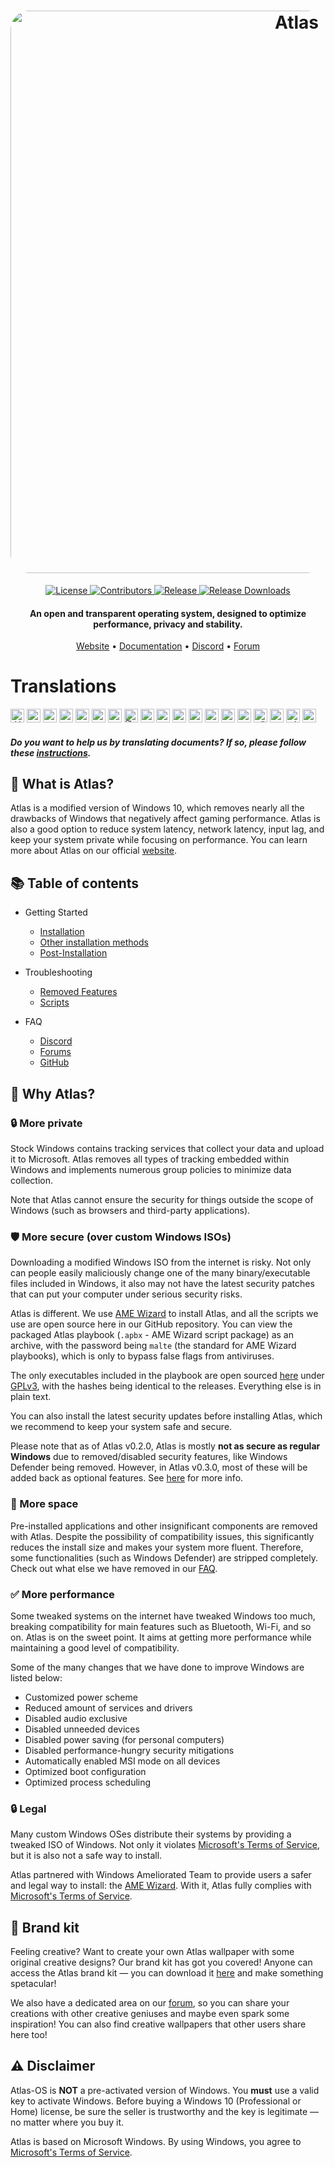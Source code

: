 <h1 align="center">
  <a href="http://atlasos.net"><img src="https://cdn.jsdelivr.net/gh/Atlas-OS/Atlas@main/img/banner.png" alt="Atlas" width="900" style="border-radius: 30px"></a>
</h1>
  <p align="center">
    <a href="https://github.com/Atlas-OS/Atlas/blob/main/LICENSE">
      <img alt="License" src="https://img.shields.io/github/license/atlas-os/atlas?style=for-the-badge&logo=github&color=1A91FF"/>
    </a>
    <a href="https://github.com/Atlas-OS/Atlas/graphs/contributors">
      <img alt="Contributors" src="https://img.shields.io/github/contributors/atlas-os/atlas?style=for-the-badge&color=1A91FF" />
    </a>
    <a href="https://github.com/Atlas-OS/Atlas/releases/latest">
      <img alt="Release" src="https://img.shields.io/github/release/atlas-os/atlas?style=for-the-badge&color=1A91FF" />
    </a>
    <a href="https://github.com/Atlas-OS/Atlas/releases">
      <img alt="Release Downloads" src="https://img.shields.io/github/downloads/Atlas-OS/Atlas/total?style=for-the-badge&logo=github&color=1A91FF" />
    </a>
  </p>
<h4 align="center">An open and transparent operating system, designed to optimize performance, privacy and stability.</h4>

<p align="center">
  <a href="https://atlasos.net">Website</a>
  •
  <a href="https://docs.atlasos.net">Documentation</a>
  •
  <a href="https://discord.atlasos.net" target="_blank">Discord</a>
  •
  <a href="https://forum.atlasos.net">Forum</a>
</p>

# Translations
<kbd>[<img title="العربية" alt="العربية" src="https://gcore.jsdelivr.net/gh/hampusborgos/country-flags@main/svg/sa.svg" width="22">](https://github.com/Atlas-OS/Atlas/blob/main/translations/README_ar_SA.md)</kbd>
<kbd>[<img title="Български" alt="Български" src="https://gcore.jsdelivr.net/gh/hampusborgos/country-flags@main/svg/bg.svg" width="22">](https://github.com/Atlas-OS/Atlas/blob/main/translations/README_bg_BG.md)</kbd>
<kbd>[<img title="Bosanski" alt="Bosanski" src="https://gcore.jsdelivr.net/gh/hampusborgos/country-flags@main/svg/ba.svg" width="22">](https://github.com/Atlas-OS/Atlas/blob/main/translations/README_bs_BA.md)</kbd>
<kbd>[<img title="Deutsch" alt="Deutsch" src="https://gcore.jsdelivr.net/gh/hampusborgos/country-flags@main/svg/de.svg" width="22">](https://github.com/Atlas-OS/Atlas/blob/main/translations/README_de_DE.md)</kbd>
<kbd>[<img title="Español" alt="Español" src="https://gcore.jsdelivr.net/gh/hampusborgos/country-flags@main/svg/es.svg" width="22">](https://github.com/Atlas-OS/Atlas/blob/main/translations/README_es_ES.md)</kbd>
<kbd>[<img title="Française" alt="Française" src="https://gcore.jsdelivr.net/gh/hampusborgos/country-flags@main/svg/fr.svg" width="22">](https://github.com/Atlas-OS/Atlas/blob/main/translations/README_fr_FR.md)</kbd>
<kbd>[<img title="Hrvatski" alt="Hrvatski" src="https://gcore.jsdelivr.net/gh/hampusborgos/country-flags@main/svg/hr.svg" width="22">](https://github.com/Atlas-OS/Atlas/blob/main/translations/README_hr_HR.md)</kbd>
<kbd>[<img title="हिंदी" alt="हिंदी" src="https://gcore.jsdelivr.net/gh/hampusborgos/country-flags@main/svg/in.svg" width="22">](https://github.com/Atlas-OS/Atlas/blob/main/translations/README_hi_HI.md)</kbd>
<kbd>[<img title="Bahasa Indonesia" alt="Bahasa Indonesia" src="https://gcore.jsdelivr.net/gh/hampusborgos/country-flags@main/svg/id.svg" width="22">](https://github.com/Atlas-OS/Atlas/blob/main/translations/README_id_ID.md)</kbd>
<kbd>[<img title="Italiano" alt="Italiano" src="https://gcore.jsdelivr.net/gh/hampusborgos/country-flags@main/svg/it.svg" width="22">](https://github.com/Atlas-OS/Atlas/blob/main/translations/README_it_IT.md)</kbd>
<kbd>[<img title="ᜆᜄᜎᜓᜄ᜔ (Wikang Tagalog)" alt="ᜆᜄᜎᜓᜄ᜔ (Wikang Tagalog)" src="https://gcore.jsdelivr.net/gh/hampusborgos/country-flags@main/svg/ph.svg" width="22">](https://github.com/Atlas-OS/Atlas/blob/main/translations/README_ph_PH.md)</kbd>
<kbd>[<img title="Polski" alt="Polski" src="https://gcore.jsdelivr.net/gh/hampusborgos/country-flags@main/svg/pl.svg" width="22">](https://github.com/Atlas-OS/Atlas/blob/main/translations/README_pl_PL.md)</kbd>
<kbd>[<img title="Português (Brasil)" alt="Português (Brasil)" src="https://gcore.jsdelivr.net/gh/hampusborgos/country-flags@main/svg/br.svg" width="22">](https://github.com/Atlas-OS/Atlas/blob/main/translations/README_pt_BR.md)</kbd>
<kbd>[<img title="Русский" alt="Русский" src="https://gcore.jsdelivr.net/gh/hampusborgos/country-flags@main/svg/ru.svg" width="22">](https://github.com/Atlas-OS/Atlas/blob/main/translations/README_ru_RU.md)</kbd>
<kbd>[<img title="Svenska" alt="Svenska" src="https://gcore.jsdelivr.net/gh/hampusborgos/country-flags@main/svg/se.svg" width="22">](https://github.com/Atlas-OS/Atlas/blob/main/translations/README_sv_SE.md)</kbd>
<kbd>[<img title="Türkçe" alt="Türkçe" src="https://gcore.jsdelivr.net/gh/hampusborgos/country-flags@main/svg/tr.svg" width="22">](https://github.com/Atlas-OS/Atlas/blob/main/translations/README_tr_TR.md)</kbd>
<kbd>[<img title="українська мова" alt="українська мова" src="https://gcore.jsdelivr.net/gh/hampusborgos/country-flags@main/svg/ua.svg" width="22">](https://github.com/Atlas-OS/Atlas/blob/main/translations/README_ua_UA.md)</kbd>
<kbd>[<img title="Tiếng Việt" alt="Tiếng Việt" src="https://gcore.jsdelivr.net/gh/hampusborgos/country-flags@main/svg/vn.svg" width="22">](https://github.com/Atlas-OS/Atlas/blob/main/translations/README_vi_VN.md)</kbd>
<kbd>[<img title="中文" alt="中文" src="https://gcore.jsdelivr.net/gh/hampusborgos/country-flags@main/svg/cn.svg" width="22">](https://github.com/Atlas-OS/Atlas/blob/main/translations/README_zh_CN.md)</kbd>
#### _Do you want to help us by translating documents? If so, please follow these [instructions](https://github.com/Atlas-OS/Atlas/blob/main/translations/README.md)._

## 🤔 **What is Atlas?**

Atlas is a modified version of Windows 10, which removes nearly all the drawbacks of Windows that negatively affect gaming performance.
Atlas is also a good option to reduce system latency, network latency, input lag, and keep your system private while focusing on performance.
You can learn more about Atlas on our official [website](https://atlasos.net).

## 📚 **Table of contents**

- Getting Started
  - [Installation](https://docs.atlasos.net/getting-started/installation)
  - [Other installation methods](https://docs.atlasos.net/getting-started/other-installation-methods/no-usb)
  - [Post-Installation](https://docs.atlasos.net/getting-started/post-installation/drivers)

- Troubleshooting
  - [Removed Features](https://docs.atlasos.net/troubleshooting/removed-features)
  - [Scripts](https://docs.atlasos.net/troubleshooting/scripts)

- FAQ
  - [Discord](https://docs.atlasos.net/faq/community/discord)
  - [Forums](https://docs.atlasos.net/faq/community/forums)
  - [GitHub](https://docs.atlasos.net/faq/community/github)

## 👀 **Why Atlas?**

### 🔒 More private
Stock Windows contains tracking services that collect your data and upload it to Microsoft.
Atlas removes all types of tracking embedded within Windows and implements numerous group policies to minimize data collection. 

Note that Atlas cannot ensure the security for things outside the scope of Windows (such as browsers and third-party applications).

### 🛡️ More secure (over custom Windows ISOs)
Downloading a modified Windows ISO from the internet is risky. Not only can people easily maliciously change one of the many binary/executable files included in Windows, it also may not have the latest security patches that can put your computer under serious security risks. 

Atlas is different. We use [AME Wizard](https://ameliorated.io) to install Atlas, and all the scripts we use are open source here in our GitHub repository. You can view the packaged Atlas playbook (`.apbx` - AME Wizard script package) as an archive, with the password being `malte` (the standard for AME Wizard playbooks), which is only to bypass false flags from antiviruses.

The only executables included in the playbook are open sourced [here](https://github.com/Atlas-OS/Atlas-Utilities) under [GPLv3](https://github.com/Atlas-OS/Atlas-Utilities/blob/main/LICENSE), with the hashes being identical to the releases. Everything else is in plain text.

You can also install the latest security updates before installing Atlas, which we recommend to keep your system safe and secure.

Please note that as of Atlas v0.2.0, Atlas is mostly **not as secure as regular Windows** due to removed/disabled security features, like Windows Defender being removed. However, in Atlas v0.3.0, most of these will be added back as optional features. See [here](https://docs.atlasos.net/troubleshooting/removed-features/) for more info.

### 🚀 More space
Pre-installed applications and other insignificant components are removed with Atlas. Despite the possibility of compatibility issues, this significantly reduces the install size and makes your system more fluent. Therefore, some functionalities (such as Windows Defender) are stripped completely.
Check out what else we have removed in our [FAQ](https://docs.atlasos.net/troubleshooting/removed-features).

### ✅ More performance
Some tweaked systems on the internet have tweaked Windows too much, breaking compatibility for main features such as Bluetooth, Wi-Fi, and so on.
Atlas is on the sweet point. It aims at getting more performance while maintaining a good level of compatibility.

Some of the many changes that we have done to improve Windows are listed below:
- Customized power scheme
- Reduced amount of services and drivers
- Disabled audio exclusive
- Disabled unneeded devices
- Disabled power saving (for personal computers)
- Disabled performance-hungry security mitigations
- Automatically enabled MSI mode on all devices
- Optimized boot configuration
- Optimized process scheduling

### 🔒 Legal
Many custom Windows OSes distribute their systems by providing a tweaked ISO of Windows. Not only it violates [Microsoft's Terms of Service](https://www.microsoft.com/en-us/Useterms/Retail/Windows/10/UseTerms_Retail_Windows_10_English.htm), but it is also not a safe way to install.

Atlas partnered with Windows Ameliorated Team to provide users a safer and legal way to install: the [AME Wizard](https://ameliorated.io). With it, Atlas fully complies with [Microsoft's Terms of Service](https://www.microsoft.com/en-us/Useterms/Retail/Windows/10/UseTerms_Retail_Windows_10_English.htm).

## 🎨 Brand kit
Feeling creative? Want to create your own Atlas wallpaper with some original creative designs? Our brand kit has got you covered!
Anyone can access the Atlas brand kit — you can download it [here](https://cdn.jsdelivr.net/gh/Atlas-OS/Atlas@main/img/brand-kit.zip) and make something spetacular!

We also have a dedicated area on our [forum](https://forum.atlasos.net/t/art-showcase), so you can share your creations with other creative geniuses and maybe even spark some inspiration! You can also find creative wallpapers that other users share here too!

## ⚠️ Disclaimer
Atlas-OS is **NOT** a pre-activated version of Windows. You **must** use a valid key to activate Windows. Before buying a Windows 10 (Professional or Home) license, be sure the seller is trustworthy and the key is legitimate — no matter where you buy it.

Atlas is based on Microsoft Windows. By using Windows, you agree to [Microsoft's Terms of Service](https://www.microsoft.com/en-us/Useterms/Retail/Windows/10/UseTerms_Retail_Windows_10_English.htm).
